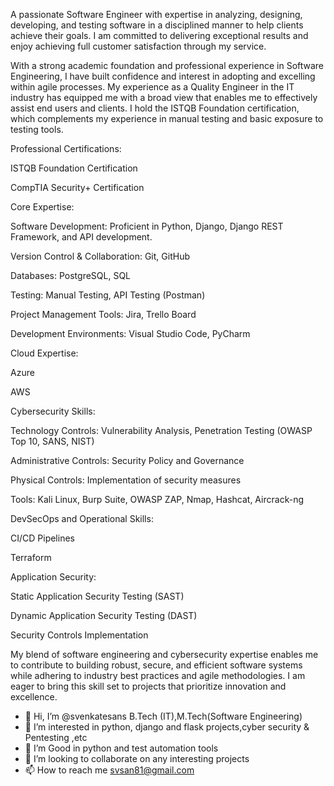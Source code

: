 A passionate Software Engineer with expertise in analyzing, designing, developing, and testing software in a disciplined manner to help clients achieve their goals. I am committed to delivering exceptional results and enjoy achieving full customer satisfaction through my service.

With a strong academic foundation and professional experience in Software Engineering, I have built confidence and interest in adopting and excelling within agile processes. My experience as a Quality Engineer in the IT industry has equipped me with a broad view that enables me to effectively assist end users and clients. I hold the ISTQB Foundation certification, which complements my experience in manual testing and basic exposure to testing tools.

Professional Certifications:

ISTQB Foundation Certification

CompTIA Security+ Certification

Core Expertise:

Software Development: Proficient in Python, Django, Django REST Framework, and API development.

Version Control & Collaboration: Git, GitHub

Databases: PostgreSQL, SQL

Testing: Manual Testing, API Testing (Postman)

Project Management Tools: Jira, Trello Board

Development Environments: Visual Studio Code, PyCharm

Cloud Expertise:

Azure

AWS

Cybersecurity Skills:

Technology Controls: Vulnerability Analysis, Penetration Testing (OWASP Top 10, SANS, NIST)

Administrative Controls: Security Policy and Governance

Physical Controls: Implementation of security measures

Tools: Kali Linux, Burp Suite, OWASP ZAP, Nmap, Hashcat, Aircrack-ng

DevSecOps and Operational Skills:

CI/CD Pipelines

Terraform

Application Security:

Static Application Security Testing (SAST)

Dynamic Application Security Testing (DAST)

Security Controls Implementation

My blend of software engineering and cybersecurity expertise enables me to contribute to building robust, secure, and efficient software systems while adhering to industry best practices and agile methodologies. I am eager to bring this skill set to projects that prioritize innovation and excellence.



- 👋 Hi, I’m @svenkatesans B.Tech (IT),M.Tech(Software Engineering)
- 👀 I’m interested in python, django and flask projects,cyber security & Pentesting ,etc
- 🌱 I’m Good in python and test automation tools
- 💞️ I’m looking to collaborate on any interesting projects
- 📫 How to reach me svsan81@gmail.com
